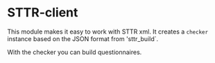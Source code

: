 # STTR-client

This module makes it easy to work with STTR xml. It creates
a `checker` instance based on the JSON format from 'sttr_build`.

With the checker you can build questionnaires.
